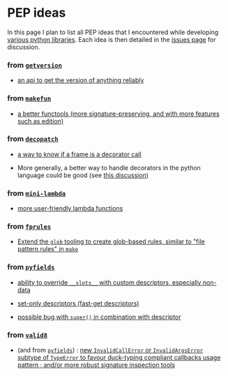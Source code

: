 # PEP ideas

In this page I plan to list all PEP ideas that I encountered while developing [various python libraries](https://github.com/smarie/ALL_OF_THE_ABOVE#python). Each idea is then detailed in the [issues page](https://github.com/smarie/python-pep-ideas/issues) for discussion.

### from [`getversion`](https://smarie.github.io/python-getversion/)

 * [an api to get the version of anything reliably](https://github.com/smarie/python-pep-ideas/issues/1)

### from [`makefun`](https://smarie.github.io/python-makefun)

 * [a better functools (more signature-preserving, and with more features such as edition)](https://github.com/smarie/python-pep-ideas/issues/2)

### from [`decopatch`](https://smarie.github.io/python-decopatch)

 * [a way to know if a frame is a decorator call](https://github.com/smarie/python-pep-ideas/issues/3)
 
 * More generally, a better way to handle decorators in the python language could be good (see [this discussion](https://smarie.github.io/python-decopatch/pep_proposal/))

### from [`mini-lambda`](https://smarie.github.io/python-mini-lambda)

 * [more user-friendly lambda functions](https://github.com/smarie/python-pep-ideas/issues/4)

### from  [`fprules`](https://smarie.github.io/python-fprules) 

 * [Extend the `glob` tooling to create glob-based rules, similar to "file pattern rules" in `make`](https://github.com/smarie/python-pep-ideas/issues/9)

### from [`pyfields`](https://smarie.github.io/python-pyfields/)

 * [ability to override `__slots__` with custom descriptors, especially non-data](https://github.com/smarie/python-pep-ideas/issues/5)

 * [set-only descriptors (fast-get descriptors)](https://github.com/smarie/python-pep-ideas/issues/6)
 
 * [possible bug with `super()` in combination with descriptor](https://github.com/smarie/python-pep-ideas/issues/7)

### from [`valid8`](https://smarie.github.io/python-valid8/)

 * (and from [`pyfields`](https://smarie.github.io/python-pyfields/)) :  [new `InvalidCallError` or `InvalidArgsError` subtype of `TypeError` to favour duck-typing compliant callbacks usage pattern ; and/or more robust signature inspection tools](https://github.com/smarie/python-pep-ideas/issues/10)
